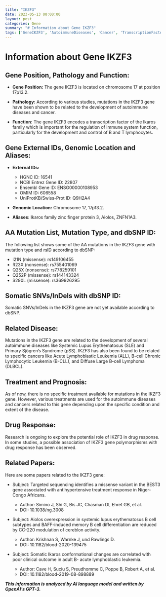 ```yaml
---
title: "IKZF3"
date: 2023-05-13 00:00:00
layout: post
categories: Gene
summary: "# Information about Gene IKZF3"
tags: ['GeneIKZF3', 'AutoimmuneDiseases', 'Cancer', 'TranscriptionFactor', 'DrugResponse', 'Mutation', 'Treatment', 'Prognosis']
---
```


# Information about Gene IKZF3

## Gene Position, Pathology and Function:

- **Gene Position:** The gene IKZF3 is located on chromosome 17 at position 17p13.2.

- **Pathology:** According to various studies, mutations in the IKZF3 gene have been shown to be related to the development of autoimmune diseases and cancer.

- **Function:** The gene IKZF3 encodes a transcription factor of the Ikaros family which is important for the regulation of immune system function, particularly for the development and control of B and T lymphocytes.

## Gene External IDs, Genomic Location and Aliases:

- **External IDs:** 
    - HGNC ID: 16541
    - NCBI Entrez Gene ID: 22807
    - Ensembl Gene ID: ENSG00000108953
    - OMIM ID: 606558
    - UniProtKB/Swiss-Prot ID: Q9H2A4

- **Genomic Location:** Chromosome 17, 17p13.2.

- **Aliases:** Ikaros family zinc finger protein 3, Aiolos, ZNFN1A3.

## AA Mutation List, Mutation Type, and dbSNP ID:

The following list shows some of the AA mutations in the IKZF3 gene with mutation type and rsID according to dbSNP:

- I21N (missense): rs149106455
- R23X (nonsense): rs755401069
- Q25X (nonsense): rs778259101
- Q252P (missense): rs144143324
- S290L (missense): rs369926295

## Somatic SNVs/InDels with dbSNP ID:

Somatic SNVs/InDels in the IKZF3 gene are not yet available according to dbSNP.

## Related Disease:

Mutations in the IKZF3 gene are related to the development of several autoimmune diseases like Systemic Lupus Erythematosus (SLE) and Primary Sjögren’s Syndrome (pSS). IKZF3 has also been found to be related to specific cancers like Acute Lymphoblastic Leukemia (ALL), B-cell Chronic Lymphocytic Leukemia (B-CLL), and Diffuse Large B-cell Lymphoma (DLBCL).

## Treatment and Prognosis:

As of now, there is no specific treatment available for mutations in the IKZF3 gene. However, various treatments are used for the autoimmune diseases and cancers related to this gene depending upon the specific condition and extent of the disease.

## Drug Response:

Research is ongoing to explore the potential role of IKZF3 in drug response. In some studies, a possible association of IKZF3 gene polymorphisms with drug response has been observed.

## Related Papers:

Here are some papers related to the IKZF3 gene:

- Subject: Targeted sequencing identifies a missense variant in the BEST3 gene associated with antihypertensive treatment response in Niger-Congo Africans.
  - Author: Simino J, Shi G, Bis JC, Chasman DI, Ehret GB, et al.
  - DOI: 10.1038/ng.3008

- Subject: Aiolos overexpression in systemic lupus erythematosus B cell subtypes and BAFF-induced memory B cell differentiation are reduced by CC-220 modulation of cereblon activity.
  - Author: Krishnan S, Warnke J, und Rawlings D.
  - DOI: 10.1182/blood-2020-139475

- Subject: Somatic Ikaros conformational changes are correlated with poor clinical outcome in adult B- acute lymphoblastic leukemia.
  - Author: Cave H, Suciu S, Preudhomme C, Poppe B, Robert A, et al.
  - DOI: 10.1182/blood-2019-08-898889

**_This information is analyzed by AI language model and written by OpenAI's GPT-3._**